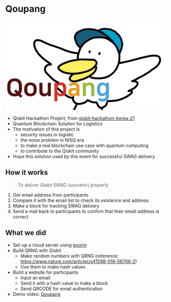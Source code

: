 # Qoupang

<img src="https://github.com/tula3and/qoupang/blob/main/project_main.png?raw=true" width="700">

- Qiskit Hackathon Project; from [qiskit-hackathon-korea-21](https://github.com/qiskit-community/qiskit-hackathon-korea-21/issues/5)
- Quantum Blockchain Solution for Logistics
- The motivation of this project is
  - security issues in logistic
  - the noise problem in NISQ era
  - to make a real blockchain use case with quantum computing
  - to contribute to the Qiskit community
- Hope this solution used by this event for successful SWAG delivery

## How it works

> To deliver Qiskit SWAG (souvenir) properly

1. Get email address from participants
2. Compare it with the email list to check its existence and address
3. Make a block for tracking SWAG delivery
4. Send a mail back to participants to confirm that their email address is correct

## What we did

- Set-up a cloud server using [goorm](https://www.goorm.io/)
- Build QRNG with Qiskit
  - Make random numbers with QRNG (reference: https://www.nature.com/articles/s41598-019-56706-2)
  - Use them to make hash values
- Build a website for participants
  - Input an email
  - Send it with a hash value to make a block
  - Send QRCODE for email authentication
- Demo video: [Qoupang](https://youtu.be/nM2pvhyPBj4)

